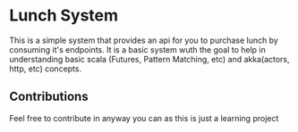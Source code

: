 # Lunch System
This is a simple system that provides an api for you to purchase lunch by consuming it's endpoints. It is a basic system wuth the goal to
help in understanding basic scala (Futures, Pattern Matching, etc) and akka(actors, http, etc) concepts.

 ## Contributions
 Feel free to contribute in anyway you can as this is just a learning project
